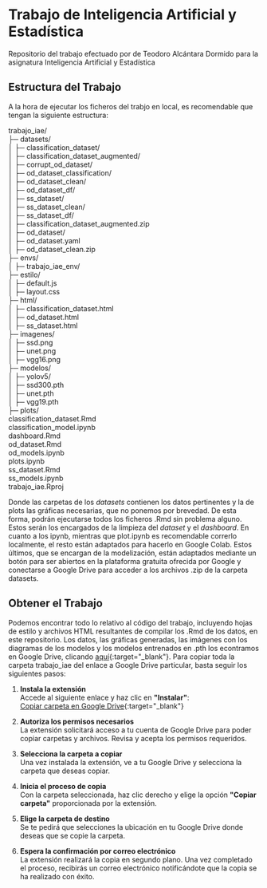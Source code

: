 # Trabajo de Inteligencia Artificial y Estadística
Repositorio del trabajo efectuado por de Teodoro Alcántara Dormido para la asignatura Inteligencia Artificial y Estadística

## Estructura del Trabajo
A la hora de ejecutar los ficheros del trabjo en local, es recomendable que tengan la siguiente estructura:
  
trabajo_iae/  
├─ datasets/  
│  ├─ classification_dataset/  
│  ├─ classification_dataset_augmented/  
│  ├─ corrupt_od_dataset/  
│  ├─ od_dataset_classification/  
│  ├─ od_dataset_clean/  
│  ├─ od_dataset_df/  
│  ├─ ss_dataset/  
│  ├─ ss_dataset_clean/  
│  ├─ ss_dataset_df/  
│  ├─ classification_dataset_augmented.zip  
│  ├─ od_dataset/  
│  ├─ od_dataset.yaml  
│  ├─ od_dataset_clean.zip  
├─ envs/  
│  ├─ trabajo_iae_env/  
├─ estilo/  
│  ├─ default.js  
│  ├─ layout.css  
├─ html/  
│  ├─ classification_dataset.html  
│  ├─ od_dataset.html  
│  ├─ ss_dataset.html  
├─ imagenes/  
│  ├─ ssd.png  
│  ├─ unet.png  
│  ├─ vgg16.png  
├─ modelos/  
│  ├─ yolov5/  
│  ├─ ssd300.pth  
│  ├─ unet.pth  
│  ├─ vgg19.pth  
├─ plots/  
classification_dataset.Rmd  
classification_model.ipynb  
dashboard.Rmd  
od_dataset.Rmd  
od_models.ipynb  
plots.ipynb  
ss_dataset.Rmd  
ss_models.ipynb  
trabajo_iae.Rproj  
  
Donde las carpetas de los *datasets* contienen los datos pertinentes y la de plots las gráficas necesarias, que no ponemos por brevedad. De esta forma, podrán ejecutarse todos los ficheros .Rmd sin problema alguno. Estos serán los encargados de la limpieza del *dataset* y el *dashboard*. En cuanto a los ipynb, mientras que plot.ipynb es recomendable correrlo localmente, el resto están adaptados para hacerlo en Google Colab. Estos últimos, que se encargan de la modelización, están adaptados mediante un botón para ser abiertos en la plataforma gratuita ofrecida por Google y conectarse a Google Drive para acceder a los archivos .zip de la carpeta datasets.

## Obtener el Trabajo
Podemos encontrar todo lo relativo al código del trabajo, incluyendo hojas de estilo y archivos HTML resultantes de compilar los .Rmd de los datos, en este repositorio. Los datos, las gráficas generadas, las imágenes con los diagramas de los modelos y los modelos entrenados en .pth los econtramos en Google Drive, clicando [aquí](https://drive.google.com/drive/folders/1gwd3M8vxaypgw2bO3Bdj91rj349LIYf1?usp=sharing){:target="_blank"}. Para copiar toda la carpeta trabajo_iae del enlace a Google Drive particular, basta seguir los siguientes pasos:

1. **Instala la extensión**  
   Accede al siguiente enlace y haz clic en **"Instalar"**:  
   [Copiar carpeta en Google Drive](https://workspace.google.com/marketplace/app/copiar_carpeta_en_google_drive/891769470715?hl=es){:target="_blank"}

2. **Autoriza los permisos necesarios**  
   La extensión solicitará acceso a tu cuenta de Google Drive para poder copiar carpetas y archivos. Revisa y acepta los permisos requeridos.

3. **Selecciona la carpeta a copiar**  
   Una vez instalada la extensión, ve a tu Google Drive y selecciona la carpeta que deseas copiar.

4. **Inicia el proceso de copia**  
   Con la carpeta seleccionada, haz clic derecho y elige la opción **"Copiar carpeta"** proporcionada por la extensión.

5. **Elige la carpeta de destino**  
   Se te pedirá que selecciones la ubicación en tu Google Drive donde deseas que se copie la carpeta.

6. **Espera la confirmación por correo electrónico**  
   La extensión realizará la copia en segundo plano. Una vez completado el proceso, recibirás un correo electrónico notificándote que la copia se ha realizado con éxito.
  
